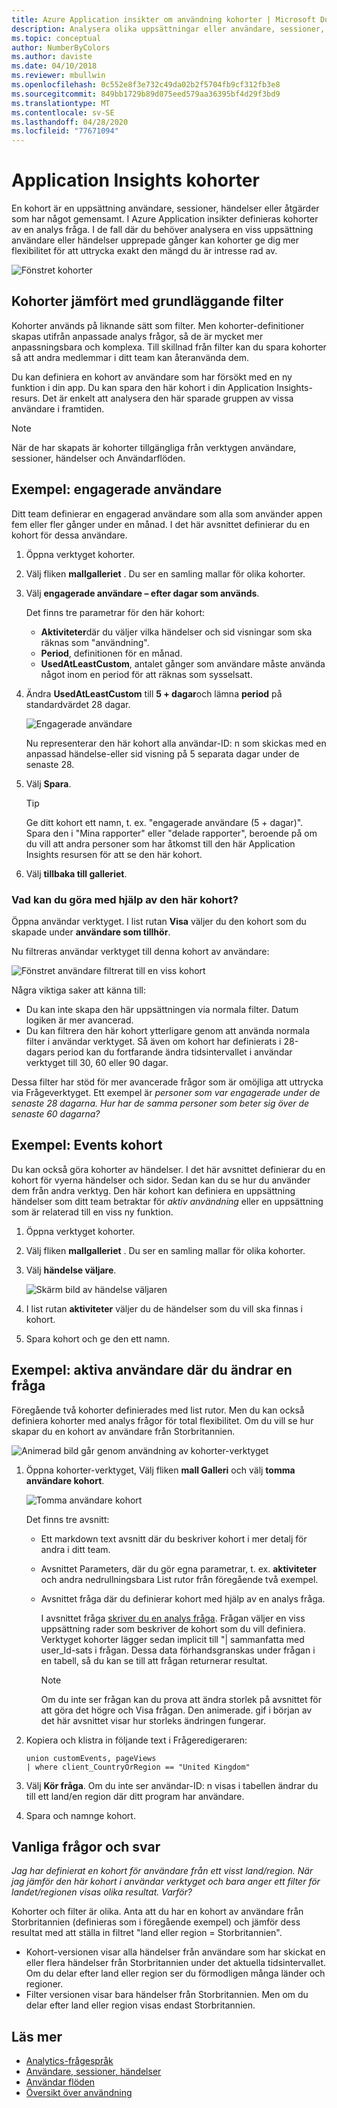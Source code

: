 ```yaml
---
title: Azure Application insikter om användning kohorter | Microsoft Docs
description: Analysera olika uppsättningar eller användare, sessioner, händelser eller åtgärder som har något gemensamt
ms.topic: conceptual
author: NumberByColors
ms.author: daviste
ms.date: 04/10/2018
ms.reviewer: mbullwin
ms.openlocfilehash: 0c552e8f3e732c49da02b2f5704fb9cf312fb3e8
ms.sourcegitcommit: 849bb1729b89d075eed579aa36395bf4d29f3bd9
ms.translationtype: MT
ms.contentlocale: sv-SE
ms.lasthandoff: 04/28/2020
ms.locfileid: "77671094"
---
```

# <a name="application-insights-cohorts"></a>Application Insights kohorter

En kohort är en uppsättning användare, sessioner, händelser eller åtgärder som har något gemensamt. I Azure Application insikter definieras kohorter av en analys fråga. I de fall där du behöver analysera en viss uppsättning användare eller händelser upprepade gånger kan kohorter ge dig mer flexibilitet för att uttrycka exakt den mängd du är intresse rad av.

![Fönstret kohorter](./media/usage-cohorts/001.png)

## <a name="cohorts-versus-basic-filters"></a>Kohorter jämfört med grundläggande filter

Kohorter används på liknande sätt som filter. Men kohorter-definitioner skapas utifrån anpassade analys frågor, så de är mycket mer anpassningsbara och komplexa. Till skillnad från filter kan du spara kohorter så att andra medlemmar i ditt team kan återanvända dem.

Du kan definiera en kohort av användare som har försökt med en ny funktion i din app. Du kan spara den här kohort i din Application Insights-resurs. Det är enkelt att analysera den här sparade gruppen av vissa användare i framtiden.

> [!NOTE]
> När de har skapats är kohorter tillgängliga från verktygen användare, sessioner, händelser och Användarflöden.

## <a name="example-engaged-users"></a>Exempel: engagerade användare

Ditt team definierar en engagerad användare som alla som använder appen fem eller fler gånger under en månad. I det här avsnittet definierar du en kohort för dessa användare.

1. Öppna verktyget kohorter.

2. Välj fliken **mallgalleriet** . Du ser en samling mallar för olika kohorter.

3. Välj **engagerade användare – efter dagar som används**.

    Det finns tre parametrar för den här kohort:
    * **Aktiviteter**där du väljer vilka händelser och sid visningar som ska räknas som "användning".
    * **Period**, definitionen för en månad.
    * **UsedAtLeastCustom**, antalet gånger som användare måste använda något inom en period för att räknas som sysselsatt.

4. Ändra **UsedAtLeastCustom** till **5 + dagar**och lämna **period** på standardvärdet 28 dagar.

    ![Engagerade användare](./media/usage-cohorts/003.png)

    Nu representerar den här kohort alla användar-ID: n som skickas med en anpassad händelse-eller sid visning på 5 separata dagar under de senaste 28.

5. Välj **Spara**.

   > [!TIP]
   > Ge ditt kohort ett namn, t. ex. "engagerade användare (5 + dagar)". Spara den i "Mina rapporter" eller "delade rapporter", beroende på om du vill att andra personer som har åtkomst till den här Application Insights resursen för att se den här kohort.

6. Välj **tillbaka till galleriet**.

### <a name="what-can-you-do-by-using-this-cohort"></a>Vad kan du göra med hjälp av den här kohort?

Öppna användar verktyget. I list rutan **Visa** väljer du den kohort som du skapade under **användare som tillhör**.

Nu filtreras användar verktyget till denna kohort av användare:

![Fönstret användare filtrerat till en viss kohort](./media/usage-cohorts/004.png)

Några viktiga saker att känna till:

* Du kan inte skapa den här uppsättningen via normala filter. Datum logiken är mer avancerad.
* Du kan filtrera den här kohort ytterligare genom att använda normala filter i användar verktyget. Så även om kohort har definierats i 28-dagars period kan du fortfarande ändra tidsintervallet i användar verktyget till 30, 60 eller 90 dagar.

Dessa filter har stöd för mer avancerade frågor som är omöjliga att uttrycka via Frågeverktyget. Ett exempel är _personer som var engagerade under de senaste 28 dagarna. Hur har de samma personer som beter sig över de senaste 60 dagarna?_

## <a name="example-events-cohort"></a>Exempel: Events kohort

Du kan också göra kohorter av händelser. I det här avsnittet definierar du en kohort för vyerna händelser och sidor. Sedan kan du se hur du använder dem från andra verktyg. Den här kohort kan definiera en uppsättning händelser som ditt team betraktar för _aktiv användning_ eller en uppsättning som är relaterad till en viss ny funktion.

1. Öppna verktyget kohorter.

2. Välj fliken **mallgalleriet** . Du ser en samling mallar för olika kohorter.

3. Välj **händelse väljare**.

    ![Skärm bild av händelse väljaren](./media/usage-cohorts/006.png)

4. I list rutan **aktiviteter** väljer du de händelser som du vill ska finnas i kohort.

5. Spara kohort och ge den ett namn.

## <a name="example-active-users-where-you-modify-a-query"></a>Exempel: aktiva användare där du ändrar en fråga

Föregående två kohorter definierades med list rutor. Men du kan också definiera kohorter med analys frågor för total flexibilitet. Om du vill se hur skapar du en kohort av användare från Storbritannien.

![Animerad bild går genom användning av kohorter-verktyget](./media/usage-cohorts/cohorts0001.gif)

1. Öppna kohorter-verktyget, Välj fliken **mall Galleri** och välj **tomma användare kohort**.

    ![Tomma användare kohort](./media/usage-cohorts/001.png)

    Det finns tre avsnitt:
   * Ett markdown text avsnitt där du beskriver kohort i mer detalj för andra i ditt team.

   * Avsnittet Parameters, där du gör egna parametrar, t. ex. **aktiviteter** och andra nedrullningsbara List rutor från föregående två exempel.

   * Avsnittet fråga där du definierar kohort med hjälp av en analys fråga.

     I avsnittet fråga [skriver du en analys fråga](/azure/kusto/query). Frågan väljer en viss uppsättning rader som beskriver de kohort som du vill definiera. Verktyget kohorter lägger sedan implicit till "| sammanfatta med user_Id-sats i frågan. Dessa data förhandsgranskas under frågan i en tabell, så du kan se till att frågan returnerar resultat.

     > [!NOTE]
     > Om du inte ser frågan kan du prova att ändra storlek på avsnittet för att göra det högre och Visa frågan. Den animerade. gif i början av det här avsnittet visar hur storleks ändringen fungerar.

2. Kopiera och klistra in följande text i Frågeredigeraren:

    ```KQL
    union customEvents, pageViews
    | where client_CountryOrRegion == "United Kingdom"
    ```

3. Välj **Kör fråga**. Om du inte ser användar-ID: n visas i tabellen ändrar du till ett land/en region där ditt program har användare.

4. Spara och namnge kohort.

## <a name="frequently-asked-questions"></a>Vanliga frågor och svar

_Jag har definierat en kohort för användare från ett visst land/region. När jag jämför den här kohort i användar verktyget och bara anger ett filter för landet/regionen visas olika resultat. Varför?_

Kohorter och filter är olika. Anta att du har en kohort av användare från Storbritannien (definieras som i föregående exempel) och jämför dess resultat med att ställa in filtret "land eller region = Storbritannien".

* Kohort-versionen visar alla händelser från användare som har skickat en eller flera händelser från Storbritannien under det aktuella tidsintervallet. Om du delar efter land eller region ser du förmodligen många länder och regioner.
* Filter versionen visar bara händelser från Storbritannien. Men om du delar efter land eller region visas endast Storbritannien.

## <a name="learn-more"></a>Läs mer

* [Analytics-frågespråk](https://go.microsoft.com/fwlink/?linkid=856587)
* [Användare, sessioner, händelser](usage-segmentation.md)
* [Användar flöden](usage-flows.md)
* [Översikt över användning](usage-overview.md)
